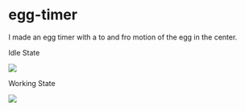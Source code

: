 # egg-timer
I made an egg timer with a to and fro motion of the egg in the center.

Idle State

![](images/1.png)


Working State

![](images/2.png)
